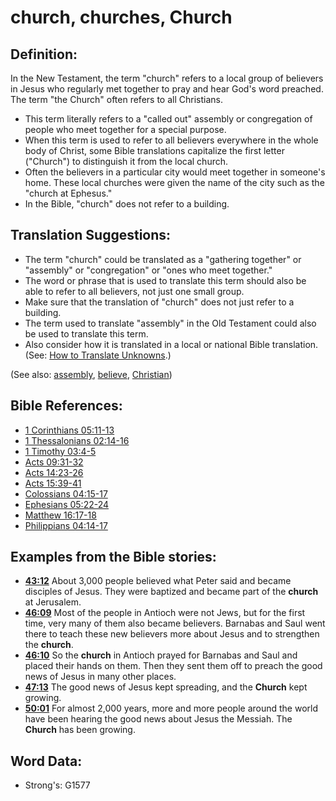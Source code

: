 # church, churches, Church #

## Definition: ##

In the New Testament, the term "church" refers to a local group of believers in Jesus who regularly met together to pray and hear God's word preached. The term "the Church" often refers to all Christians.

* This term literally refers to a "called out" assembly or congregation of people who meet together for a special purpose.
* When this term is used to refer to all believers everywhere in the whole body of Christ, some Bible translations capitalize the first letter ("Church") to distinguish it from the local church.
* Often the believers in a particular city would meet together in someone's home. These local churches were given the name of the city such as the "church at Ephesus."
* In the Bible, "church" does not refer to a building.

## Translation Suggestions: ##

* The term "church" could be translated as a "gathering together" or "assembly" or "congregation" or "ones who meet together."
* The word or phrase that is used to translate this term should also be able to refer to all believers, not just one small group.
* Make sure that the translation of "church" does not just refer to a building.
* The term used to translate "assembly" in the Old Testament could also be used to translate this term.
* Also consider how it is translated in a local or national Bible translation. (See: [How to Translate Unknowns](rc://en/ta/man/translate/translate-unknown).)

(See also: [assembly](../other/assembly.md), [believe](believe.md), [Christian](christian.md))

## Bible References: ##

* [1 Corinthians 05:11-13](rc://en/tn/help/1co/05/11)
* [1 Thessalonians 02:14-16](rc://en/tn/help/1th/02/14)
* [1 Timothy 03:4-5](rc://en/tn/help/1ti/03/04)
* [Acts 09:31-32](rc://en/tn/help/act/09/31)
* [Acts 14:23-26](rc://en/tn/help/act/14/23)
* [Acts 15:39-41](rc://en/tn/help/act/15/39)
* [Colossians 04:15-17](rc://en/tn/help/col/04/15)
* [Ephesians 05:22-24](rc://en/tn/help/eph/05/22)
* [Matthew 16:17-18](rc://en/tn/help/mat/16/17)
* [Philippians 04:14-17](rc://en/tn/help/php/04/14)

## Examples from the Bible stories: ##

* __[43:12](rc://en/tn/help/obs/43/12)__ About 3,000 people believed what Peter said and became disciples of Jesus. They were baptized and became part of the __church__  at Jerusalem.
* __[46:09](rc://en/tn/help/obs/46/09)__ Most of the people in Antioch were not Jews, but for the first time, very many of them also became believers. Barnabas and Saul went there to teach these new believers more about Jesus and to strengthen the __church__.
* __[46:10](rc://en/tn/help/obs/46/10)__ So the __church__  in Antioch prayed for Barnabas and Saul and placed their hands on them. Then they sent them off to preach the good news of Jesus in many other places.
* __[47:13](rc://en/tn/help/obs/47/13)__ The good news of Jesus kept spreading, and the __Church__  kept growing.
* __[50:01](rc://en/tn/help/obs/50/01)__ For almost 2,000 years, more and more people around the world have been hearing the good news about Jesus the Messiah. The __Church__  has been growing.


## Word Data: ##

* Strong's: G1577
